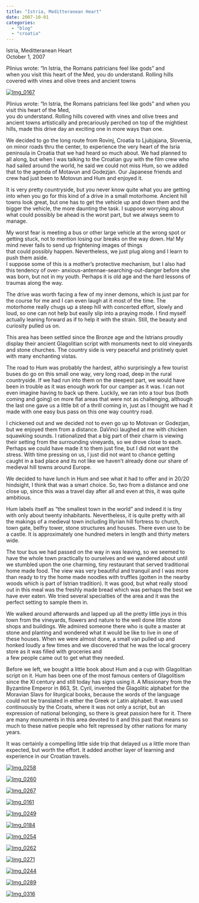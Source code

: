 ```yaml
---
title: "Istria, Meditteranean Heart"
date: 2007-10-01
categories: 
  - "blog"
  - "croatia"
---
```


Istria, Meditteranean Heart  
October 1, 2007

Plinius wrote: “In Istria, the Romans patricians feel like gods” and  
when you visit this heart of the Med, you do understand. Rolling hills  
covered with vines and olive trees and ancient towns

<!--more-->

[![Img_0167](https://pub-ac94b3f306b24c0dba4238943c97f2e1.r2.dev/soultravelers3/images/2008/02/25/img_0167.png "Img_0167")](https://pub-ac94b3f306b24c0dba4238943c97f2e1.r2.dev/photos/uncategorized/2008/02/25/img_0167.png)

Plinius wrote: “In Istria, the Romans patricians feel like gods” and when you visit this heart of the Med,  
you do understand. Rolling hills covered with vines and olive trees and ancient towns artistically and precariously perched on top of the mightiest hills, made this drive day an exciting one in more ways than one.

We decided to go the long route from Rovinj, Croatia to Ljubjajana, Slovenia, on minor roads thru the center, to experience the very heart of the Isria peninsula in Croatia that we had heard so much about. We had planned to all along, but when I was talking to the Croatian guy with the film crew who had sailed around the world, he said we could not miss Hum, so we added that to the agenda of Motavun and Godezjan. Our Japanese friends and crew had just been to Motovun and Hum and enjoyed it.

It is very pretty countryside, but you never know quite what you are getting into when you go for this kind of a drive in a small motorhome. Ancient hill towns look great, but one has to get the vehicle up and down them and the bigger the vehicle, the more daunting the task. I suppose worrying about what could possibly be ahead is the worst part, but we always seem to manage.

My worst fear is meeting a bus or other large vehicle at the wrong spot or getting stuck, not to mention losing our breaks on the way down. Ha! My mind never fails to send up frightening images of things  
that could possibly happen. Nevertheless, we just plug along and I learn to push them aside.  
I suppose some of this is a mother’s protective mechanism, but I also had this tendency of over- anxious-antennae-searching-out-danger before she was born, but not in my youth. Perhaps it is old age and the hard lessons of traumas along the way.

The drive was worth facing a few of my inner demons, which is just par for the course for me and I can even laugh at it most of the time. The motorhome really chugs up a steep hill with concerted effort, slowly and loud, so one can not help but easily slip into a praying mode. I find myself actually leaning forward as if to help it with the strain. Still, the beauty and curiosity pulled us on.

This area has been settled since the Bronze age and the Istrians proudly display their ancient Glagolitian script with monuments next to old vineyards and stone churches. The country side is very peaceful and pristinely quiet with many enchanting vistas.

The road to Hum was probably the hardest, altho surprisingly a few tourist buses do go on this small one way, very long road, deep in the rural countryside. If we had run into them on the steepest part, we would have been in trouble as it was enough work for our camper as it was. I can not even imagine having to back up there. Luckily, we ran into a tour bus (both coming and going) on more flat areas that were not as challenging, although the last one gave us a little bit of a thrill coming in, just as I thought we had it made with one easy bus pass on this one way country road.

I chickened out and we decided not to even go up to Motovan or Godezjan, but we enjoyed them from a distance. DaVinci laughed at me with chicken squawking sounds. I rationalized that a big part of their charm is viewing their setting from the surrounding vineyards, so we drove close to each. Perhaps we could have made it to them just fine, but I did not want the stress. With time pressing on us, I just did not want to chance getting caught in a bad place and its not like we haven’t already done our share of medieval hill towns around Europe.

We decided to have lunch in Hum and see what it had to offer and in 20/20 hindsight, I think that was a smart choice. So, two from a distance and one close up, since this was a travel day after all and even at this, it was quite ambitious.

Hum labels itself as “the smallest town in the world” and indeed it is tiny with only about twenty inhabitants. Nevertheless, it is quite pretty with all the makings of a medieval town including Illyrian hill fortress to church, town gate, belfry tower, stone structures and houses. There even use to be a castle. It is approximately one hundred meters in length and thirty meters wide.

The tour bus we had passed on the way in was leaving, so we seemed to have the whole town practically to ourselves and we wandered about until we stumbled upon the one charming, tiny restaurant that served traditional home made food. The view was very beautiful and tranquil and I was more than ready to try the home made noodles with truffles (gotten in the nearby woods which is part of Istrian tradition). It was good, but what really stood out in this meal was the freshly made bread which was perhaps the best we have ever eaten. We tried several specialties of the area and it was the perfect setting to sample them in.

We walked around afterwards and lapped up all the pretty little joys in this town from the vineyards, flowers and nature to the well done little stone shops and buildings. We admired someone there who is quite a master at stone and planting and wondered what it would be like to live in one of these houses. When we were almost done, a small van pulled up and honked loudly a few times and we discovered that he was the local grocery store as it was filled with groceries and  
a few people came out to get what they needed.

Before we left, we bought a little book about Hum and a cup with Glagolitian script on it. Hum has been one of the most famous centers of Glagolitism since the XI century and still today has signs using it. A Missionary from the Byzantine Emperor in 863, St. Cyril, invented the Glagolitic alphabet for the Moravian Slavs for liturgical books, because the words of the language could not be translated in either the Greek or Latin alphabet. It was used continuously by the Croats, where it was not only a script, but an expression of national belonging, so there is great passion here for it. There are many monuments in this area devoted to it and this past that means so much to these native people who felt repressed by other nations for many years.

It was certainly a compelling little side trip that delayed us a little more than expected, but worth the effort. It added another layer of learning and experience in our Croatian travels.

[![Img_0258](https://pub-ac94b3f306b24c0dba4238943c97f2e1.r2.dev/soultravelers3/images/2008/02/25/img_0258.png "Img_0258")](https://pub-ac94b3f306b24c0dba4238943c97f2e1.r2.dev/photos/uncategorized/2008/02/25/img_0258.png)

[![Img_0260](https://pub-ac94b3f306b24c0dba4238943c97f2e1.r2.dev/soultravelers3/images/2008/02/25/img_0260.png "Img_0260")](https://pub-ac94b3f306b24c0dba4238943c97f2e1.r2.dev/photos/uncategorized/2008/02/25/img_0260.png)

[![Img_0267](https://pub-ac94b3f306b24c0dba4238943c97f2e1.r2.dev/soultravelers3/images/2008/02/25/img_0267.png "Img_0267")](https://pub-ac94b3f306b24c0dba4238943c97f2e1.r2.dev/photos/uncategorized/2008/02/25/img_0267.png)

[![Img_0161](https://pub-ac94b3f306b24c0dba4238943c97f2e1.r2.dev/soultravelers3/images/2008/02/25/img_0161.png "Img_0161")](https://pub-ac94b3f306b24c0dba4238943c97f2e1.r2.dev/photos/uncategorized/2008/02/25/img_0161.png)

[![Img_0249](https://pub-ac94b3f306b24c0dba4238943c97f2e1.r2.dev/soultravelers3/images/2008/02/25/img_0249.png "Img_0249")](https://pub-ac94b3f306b24c0dba4238943c97f2e1.r2.dev/photos/uncategorized/2008/02/25/img_0249.png)

[![Img_0184](https://pub-ac94b3f306b24c0dba4238943c97f2e1.r2.dev/soultravelers3/images/2008/02/25/img_0184.png "Img_0184")](https://pub-ac94b3f306b24c0dba4238943c97f2e1.r2.dev/photos/uncategorized/2008/02/25/img_0184.png)

[![Img_0254](https://pub-ac94b3f306b24c0dba4238943c97f2e1.r2.dev/soultravelers3/images/2008/02/25/img_0254.png "Img_0254")](https://pub-ac94b3f306b24c0dba4238943c97f2e1.r2.dev/photos/uncategorized/2008/02/25/img_0254.png)

[![Img_0262](https://pub-ac94b3f306b24c0dba4238943c97f2e1.r2.dev/soultravelers3/images/2008/02/25/img_0262.png "Img_0262")](https://pub-ac94b3f306b24c0dba4238943c97f2e1.r2.dev/photos/uncategorized/2008/02/25/img_0262.png)

[![Img_0271](https://pub-ac94b3f306b24c0dba4238943c97f2e1.r2.dev/soultravelers3/images/2008/02/25/img_0271.png "Img_0271")](https://pub-ac94b3f306b24c0dba4238943c97f2e1.r2.dev/photos/uncategorized/2008/02/25/img_0271.png)

[![Img_0244](https://pub-ac94b3f306b24c0dba4238943c97f2e1.r2.dev/soultravelers3/images/2008/02/25/img_0244.png "Img_0244")](https://pub-ac94b3f306b24c0dba4238943c97f2e1.r2.dev/photos/uncategorized/2008/02/25/img_0244.png)

[![Img_0289](https://pub-ac94b3f306b24c0dba4238943c97f2e1.r2.dev/soultravelers3/images/2008/02/25/img_0289.png "Img_0289")](https://pub-ac94b3f306b24c0dba4238943c97f2e1.r2.dev/photos/uncategorized/2008/02/25/img_0289.png)

[![Img_0316](https://pub-ac94b3f306b24c0dba4238943c97f2e1.r2.dev/soultravelers3/images/2008/02/25/img_0316.png "Img_0316")](https://pub-ac94b3f306b24c0dba4238943c97f2e1.r2.dev/photos/uncategorized/2008/02/25/img_0316.png)

  
  
  
  
  
  
  

[  
](https://pub-ac94b3f306b24c0dba4238943c97f2e1.r2.dev/photos/uncategorized/2008/02/25/img_0260_2.png)
